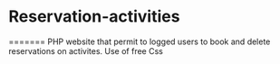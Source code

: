 # Reservation-activities

=======
PHP website that permit to logged users to book and delete reservations on activites. Use of free Css


